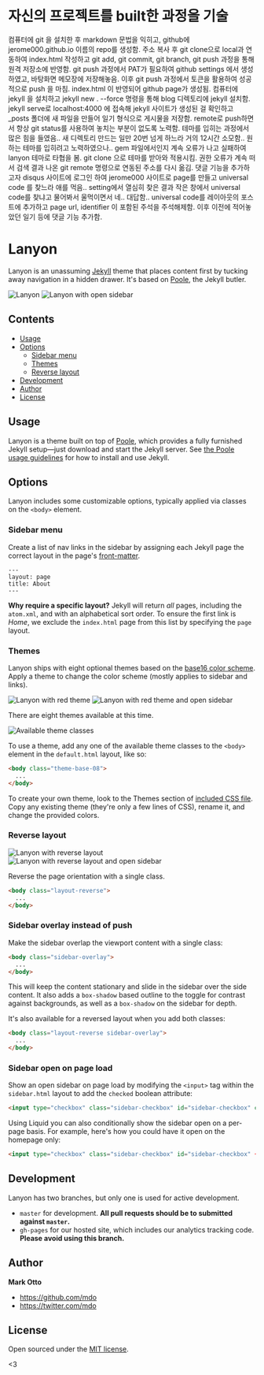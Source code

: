 # 자신의 프로젝트를 built한 과정을 기술

컴퓨터에 git 을 설치한 후 markdown 문법을 익히고,
github에 jerome000.github.io 이름의 repo를 생성함.
주소 복사 후 git clone으로 local과 연동하여 index.html 작성하고 
git add, git commit, git branch, git push 과정을 통해 원격 저장소에 반영함.
git push 과정에서 PAT가 필요하여 github settings 에서 생성하였고, 바탕화면 메모장에 저장해놓음.
이후 git push 과정에서 토큰을 활용하여 성공적으로 push 을 마침.
index.html 이 반영되어 github page가 생성됨.
컴퓨터에 jekyll 을 설치하고 jekyll new . --force 명령을 통해 blog 디렉토리에 jekyll 설치함.
jekyll serve로 localhost:4000 에 접속해 jekyll 사이트가 생성된 걸 확인하고 
_posts 폴더에 새 파일을 만들어 일기 형식으로 게시물을 저장함.
remote로 push하면서 항상 git status를 사용하여 놓치는 부분이 없도록 노력함.
테마를 입히는 과정에서 많은 힘을 들였음.. 새 디렉토리 만드는 일만 20번 넘게 하느라 거의 12시간 소모함..
원하는 테마를 입히려고 노력하였으나.. gem 파일에서인지 계속 오류가 나고 실패하여 lanyon 테마로 타협을 봄.
git clone 으로 테마를 받아와 적용시킴. 권한 오류가 계속 떠서 검색 결과 나온 git remote 명령으로 연동된 주소를 다시 옮김.
댓글 기능을 추가하고자 disqus 사이트에 로그인 하여 jerome000 사이트로 page를 만들고 universal code 를 찾느라 애를 먹음..
setting에서 열심히 찾은 결과 작은 창에서 universal code를 찾냐고 물어봐서 울먹이면서 네.. 대답함..
universal code를 레이아웃의 포스트에 추가하고 page url, identifier 이 포함된 주석을 주석해제함.
이후 이전에 적어놓았던 일기 등에 댓글 기능 추가함.

# Lanyon

Lanyon is an unassuming [Jekyll](http://jekyllrb.com) theme that places content first by tucking away navigation in a hidden drawer. It's based on [Poole](http://getpoole.com), the Jekyll butler.

![Lanyon](https://f.cloud.github.com/assets/98681/1825266/be03f014-71b0-11e3-9539-876e61530e24.png)
![Lanyon with open sidebar](https://f.cloud.github.com/assets/98681/1825267/be04a914-71b0-11e3-966f-8afe9894c729.png)


## Contents

- [Usage](#usage)
- [Options](#options)
  - [Sidebar menu](#sidebar-menu)
  - [Themes](#themes)
  - [Reverse layout](#reverse-layout)
- [Development](#development)
- [Author](#author)
- [License](#license)


## Usage

Lanyon is a theme built on top of [Poole](https://github.com/poole/poole), which provides a fully furnished Jekyll setup—just download and start the Jekyll server. See [the Poole usage guidelines](https://github.com/poole/poole#usage) for how to install and use Jekyll.


## Options

Lanyon includes some customizable options, typically applied via classes on the `<body>` element.


### Sidebar menu

Create a list of nav links in the sidebar by assigning each Jekyll page the correct layout in the page's [front-matter](http://jekyllrb.com/docs/frontmatter/).

```
---
layout: page
title: About
---
```

**Why require a specific layout?** Jekyll will return *all* pages, including the `atom.xml`, and with an alphabetical sort order. To ensure the first link is *Home*, we exclude the `index.html` page from this list by specifying the `page` layout.


### Themes

Lanyon ships with eight optional themes based on the [base16 color scheme](https://github.com/chriskempson/base16). Apply a theme to change the color scheme (mostly applies to sidebar and links).

![Lanyon with red theme](https://f.cloud.github.com/assets/98681/1825270/be065110-71b0-11e3-9ed8-9b8de753a4af.png)
![Lanyon with red theme and open sidebar](https://f.cloud.github.com/assets/98681/1825269/be05ec20-71b0-11e3-91ea-a9138ef07186.png)

There are eight themes available at this time.

![Available theme classes](https://f.cloud.github.com/assets/98681/1817044/e5b0ec06-6f68-11e3-83d7-acd1942797a1.png)

To use a theme, add any one of the available theme classes to the `<body>` element in the `default.html` layout, like so:

```html
<body class="theme-base-08">
  ...
</body>
```

To create your own theme, look to the Themes section of [included CSS file](https://github.com/poole/lanyon/blob/master/public/css/lanyon.css). Copy any existing theme (they're only a few lines of CSS), rename it, and change the provided colors.


### Reverse layout

![Lanyon with reverse layout](https://f.cloud.github.com/assets/98681/1825265/be03f2e4-71b0-11e3-89f1-360705524495.png)
![Lanyon with reverse layout and open sidebar](https://f.cloud.github.com/assets/98681/1825268/be056174-71b0-11e3-88c8-5055bca4307f.png)

Reverse the page orientation with a single class.

```html
<body class="layout-reverse">
  ...
</body>
```


### Sidebar overlay instead of push

Make the sidebar overlap the viewport content with a single class:

```html
<body class="sidebar-overlay">
  ...
</body>
```

This will keep the content stationary and slide in the sidebar over the side content. It also adds a `box-shadow` based outline to the toggle for contrast against backgrounds, as well as a `box-shadow` on the sidebar for depth.

It's also available for a reversed layout when you add both classes:

```html
<body class="layout-reverse sidebar-overlay">
  ...
</body>
```

### Sidebar open on page load

Show an open sidebar on page load by modifying the `<input>` tag within the `sidebar.html` layout to add the `checked` boolean attribute:

```html
<input type="checkbox" class="sidebar-checkbox" id="sidebar-checkbox" checked>
```

Using Liquid you can also conditionally show the sidebar open on a per-page basis. For example, here's how you could have it open on the homepage only:

```html
<input type="checkbox" class="sidebar-checkbox" id="sidebar-checkbox" {% if page.title =="Home" %}checked{% endif %}>
```

## Development

Lanyon has two branches, but only one is used for active development.

- `master` for development.  **All pull requests should be to submitted against `master`.**
- `gh-pages` for our hosted site, which includes our analytics tracking code. **Please avoid using this branch.**


## Author

**Mark Otto**
- <https://github.com/mdo>
- <https://twitter.com/mdo>


## License

Open sourced under the [MIT license](LICENSE.md).

<3
